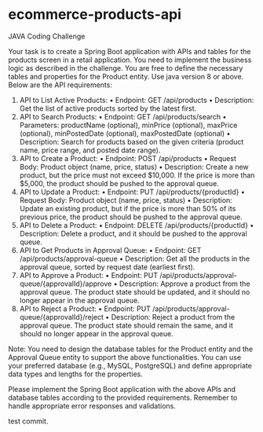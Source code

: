 # ecommerce-products-api
JAVA Coding Challenge

Your task is to create a Spring Boot application with APIs and tables for the products screen in a retail application. You need to implement the business logic as described in the challenge. You are free to define the necessary tables and properties for the Product entity. Use java version 8 or above. Below are the API requirements:
1.	API to List Active Products:
      •	Endpoint: GET /api/products
      •	Description: Get the list of active products sorted by the latest first.
2.	API to Search Products:
      •	Endpoint: GET /api/products/search
      •	Parameters: productName (optional), minPrice (optional), maxPrice (optional), minPostedDate (optional), maxPostedDate (optional)
      •	Description: Search for products based on the given criteria (product name, price range, and posted date range).
3.	API to Create a Product:
      •	Endpoint: POST /api/products
      •	Request Body: Product object (name, price, status)
      •	Description: Create a new product, but the price must not exceed $10,000. If the price is more than $5,000, the product should be pushed to the approval queue.
4.	API to Update a Product:
      •	Endpoint: PUT /api/products/{productId}
      •	Request Body: Product object (name, price, status)
      •	Description: Update an existing product, but if the price is more than 50% of its previous price, the product should be pushed to the approval queue.
5.	API to Delete a Product:
      •	Endpoint: DELETE /api/products/{productId}
      •	Description: Delete a product, and it should be pushed to the approval queue.
6.	API to Get Products in Approval Queue:
      •	Endpoint: GET /api/products/approval-queue
      •	Description: Get all the products in the approval queue, sorted by request date (earliest first).
7.	API to Approve a Product:
      •	Endpoint: PUT /api/products/approval-queue/{approvalId}/approve
      •	Description: Approve a product from the approval queue. The product state should be updated, and it should no longer appear in the approval queue.
8.	API to Reject a Product:
      •	Endpoint: PUT /api/products/approval-queue/{approvalId}/reject
      •	Description: Reject a product from the approval queue. The product state should remain the same, and it should no longer appear in the approval queue.

Note: You need to design the database tables for the Product entity and the Approval Queue entity to support the above functionalities. You can use your preferred database (e.g., MySQL, PostgreSQL) and define appropriate data types and lengths for the properties.

Please implement the Spring Boot application with the above APIs and database tables according to the provided requirements. Remember to handle appropriate error responses and validations.

test commit.
